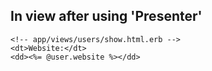 
## In view after using 'Presenter'

```erb
<!-- app/views/users/show.html.erb -->
<dt>Website:</dt>
<dd><%= @user.website %></dd>
```